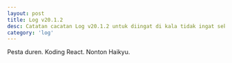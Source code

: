 ```yaml
---
layout: post
title: Log v20.1.2
desc: Catatan cacatan Log v20.1.2 untuk diingat di kala tidak ingat sekaligus sengaja tidak ingat agar kembali mengingat.
category: 'log'
---
```


Pesta duren.
Koding React.
Nonton Haikyu.
